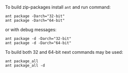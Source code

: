 To build zip-packages install `ant` and run command:

```
ant package -Darch="32-bit"
ant package -Darch="64-bit"
```

or with debug messages:

```
ant package -d -Darch="32-bit"
ant package -d -Darch="64-bit"
```

To build both 32 and 64-bit next commands may be used:

```
ant package_all
ant package_all -d
```